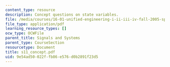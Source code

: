 ```yaml
---
content_type: resource
description: Concept questions on state variables.
file: /media/courses/16-01-unified-engineering-i-ii-iii-iv-fall-2005-spring-2006/9e54ad50022ffb86e576d0b2891f23d5_s11_concept.pdf
file_type: application/pdf
learning_resource_types: []
ocw_type: OCWFile
parent_title: Signals and Systems
parent_type: CourseSection
resourcetype: Document
title: s11_concept.pdf
uid: 9e54ad50-022f-fb86-e576-d0b2891f23d5
---
```

